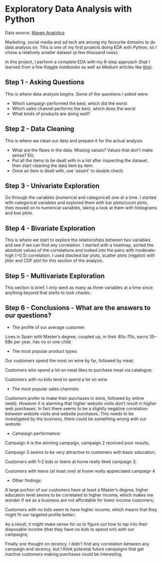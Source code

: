 # Exploratory Data Analysis with Python

Data source: [Maven Analytics](https://www.mavenanalytics.io/data-playground?page=3&pageSize=5)

Marketing, social media and ad tech are among my favourite domains to do data analysis on. This is one of my first projects doing EDA with Python, so I chose a relatively smaller dataset (a few thousand rows).

In this project, I perform a complete EDA with my 6-step approach (that I learned from a few Kaggle notebooks as well as Medium articles like [this](https://towardsdatascience.com/my-6-part-powerful-eda-template-that-speaks-of-ultimate-skill-6bdde3c91431)).

## Step 1 - Asking Questions

This is where data analysis begins. Some of the questions I asked were: 
- Which campaign performed the best, which did the worst
- Which sales channel performs the best, which does the worst
- What kinds of products are doing well?

## Step 2 - Data Cleaning

This is where we clean our data and prepare it for the actual analysis
- What are the flaws in the data: Missing values? Values that don't make sense? Etc.
- Put all the items to be dealt with in a list after inspecting the dataset, then start cleaning the data item by item.
- Once an item is dealt with, use 'assert' to double check.

## Step 3 - Univariate Exploration

Go through the variables (numerical and categorical) one at a time. I started with categorical variables and explored them with bar plots/count plots, then moved on to numerical variables, taking a look at them with histograms and box plots.

## Step 4 - Bivariate Exploration

This is where we start to explore the relationships between two variables and see if we can find any correlation. I started with a heatmap, sorted the absolute values of the correlations and looked into the pairs with moderate-high (>0.5) correlation. I used stacked bar plots, scatter plots (regplot) with jitter and CDF plot for this section of the analysis.

## Step 5 - Multivariate Exploration

This section is brief, I only went as many as three variables at a time since anything beyond that starts to look chaotic.

## Step 6 - Conclusions - What are the answers to our questions?

- The profile of our average customer:

Lives in Spain with Master’s degree, coupled up, in their 40s-70s, earns 35–68k per year, has no or one child

- The most popular product types:

Our customers spend the most on wine by far, followed by meat;

Customers who spend a lot on meat likes to purchase meat via catalogue;

Customers with no kids tend to spend a lot on wine

- The most popular sales channels:

Customers prefer to make their purchases in store, followed by online (web). However it is alarming that higher website visits don’t result in higher web purchases. In fact there seems to be a slightly negative correlation between website visits and website purchases. This needs to be investigated by the business, there could be something wrong with our website

- Campaign performance:

Campaign 4 is the winning campaign, campaign 2 received poor results;

Campaign 3 seems to be very attractive to customers with basic education;

Customers with 1–2 kids or teens at home really liked campaign 3;

Customers with teens (at least one) at home really appreciated campaign 4

- Other findings:

A large portion of our customers have at least a Master’s degree, higher education level seems to be correlated to higher income, which makes me wonder if we as a business are not affordable for lower income customers;

Customers with no kids seem to have higher income, which means that they might fit our targeted profile better;

As a result, it might make sense for us to figure out how to tap into their disposable income (that they have no kids to spend on!) with our campaigns;

Finally one thought on recency, I didn’t find any correlation between any campaign and recency, but I think potential future campaigns that get inactive customers making purchases could be interesting.

